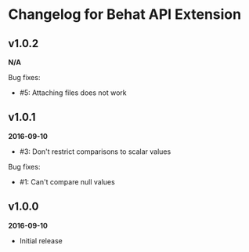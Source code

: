 Changelog for Behat API Extension
=================================

v1.0.2
------
__N/A__

Bug fixes:

* #5: Attaching files does not work

v1.0.1
------
__2016-09-10__

* #3: Don't restrict comparisons to scalar values

Bug fixes:

* #1: Can't compare null values

v1.0.0
------
__2016-09-10__

* Initial release
